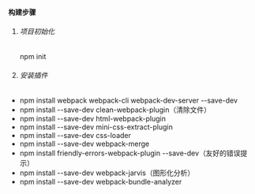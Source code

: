 
#### 构建步骤
1. ###### 项目初始化
   npm init
2. ###### 安装插件
-   npm install webpack webpack-cli webpack-dev-server --save-dev
-   npm install --save-dev clean-webpack-plugin（清除文件）
-   npm install --save-dev html-webpack-plugin
-   npm install --save-dev mini-css-extract-plugin
-   npm install --save-dev css-loader
-   npm install --save-dev webpack-merge
-   npm install friendly-errors-webpack-plugin --save-dev（友好的错误提示）
-   npm install --save-dev webpack-jarvis（图形化分析）
-   npm install --save-dev webpack-bundle-analyzer
